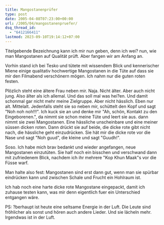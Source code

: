 ```yaml
---
title: Mangostanenprüfer
type: post
date: 2005-04-08T07:23:00+00:00
url: /2005/04/mangostanenpruefer/
dsq_thread_id:
  - "6412166411"
lastmod: 2023-09-10T19:14:12+07:00
---
```

Titelgebende Bezeichnung kann ich mir nun geben, denn ich wei? nun, wie man Mangostanen auf Qualität prüft. Aber fangen wir am Anfang an.

Vorhin stand ich bei Tesko und tütete mit wissendem Blick und kennerischer Miene einige qualitativ hochwertige Mangostanen in die Tüte auf dass sie mir den Filmabend verschönern mögen. Ich nahm nur die guten roten festen.

Plözlich steht eine ältere Frau neben mir. Naja. Nicht älter. Aber auch nicht jung. Also älter als ich allemal. Und das soll mal was hei?en. Und damit schonmal gar nicht mehr meine Zielgruppe. Aber nicht hässlich. Eben nur alt. Mittelalt. Jedenfalls steht sie so neben mir, schüttelt den Kopf und sagt "Noh noh noh!!!". Ich kuck sie an und denke mir "Ah, schön, Kontakt zu den Eingeborenen.", da nimmt sie schon meine Tüte und leert sie aus. dann nimmt sie zwei Mangostanen. Eine hässliche unscheinbare und eine meiner süssen dicken roten. Dann drückt sie auf beide, die dicke rote gibt nicht nach, die hässliche geht einzudrücken. Sie hät mir die dicke rote vor die Nase und sagt "Noh guud", die kleine und sagt "Guudh!".

Soso. Ich habe mich brav bedankt und wieder angefangen, neue Mangostanen einzutüten. Sie half noch ein bisschen und verschwand dann mit zufriedenem Blick, nachdem ich ihr mehrere "Kop Khun Maak"s vor die Füsse warf.

Man halte also fest: Mangostanen sind erst dann gut, wenn man sie spürbar eindrücken kann und zwischen Schale und Frucht ein Hohlraum ist.

Ich hab noch eine harte dicke rote Mangostane eingepackt, damit ich zuhause testen kann, was mir denn eigentlich fuer ein Unterschied entgangen wäre.

PS: ?berhaupt ist heute eine seltsame Energie in der Luft. Die Leute sind fröhlicher als sonst und hören auch andere Lieder. Und sie lächeln mehr. Irgendwas ist in der Luft.
